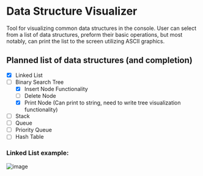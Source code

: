 # Data Structure Visualizer

Tool for visualizing common data structures in the console. User can select from a list of data structures, preform their basic operations,
but most notably, can print the list to the screen utilizing ASCII graphics. 

## Planned list of data structures (and completion)

- [X] Linked List
- [ ] Binary Search Tree
    - [X] Insert Node Functionality
    - [ ] Delete Node
    - [X] Print Node (Can print to string, need to write tree visualization functionality)
- [ ] Stack
- [ ] Queue 
- [ ] Priority Queue
- [ ] Hash Table

### Linked List example:
![image](https://user-images.githubusercontent.com/71796549/149648233-729d8a35-f9b0-4e1b-b025-dc315596c78f.png)
